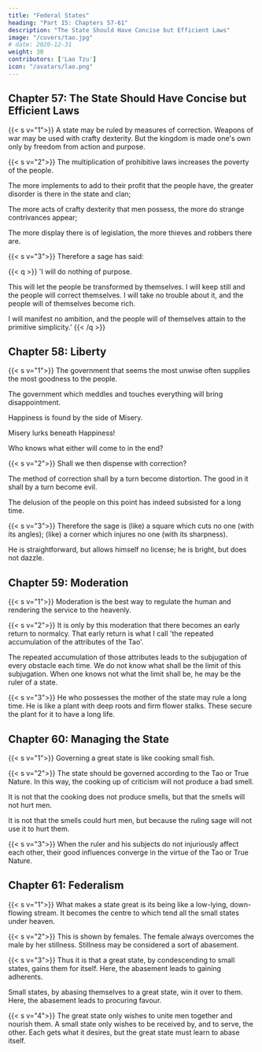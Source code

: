 ```yaml
---
title: "Federal States"
heading: "Part 15: Chapters 57-61"
description: "The State Should Have Concise but Efficient Laws"
image: "/covers/tao.jpg"
# date: 2020-12-31
weight: 30
contributors: ['Lao Tzu']
icon: "/avatars/lao.png"
---
```




## Chapter 57: The State Should Have Concise but Efficient Laws

{{< s v="1">}} A state may be ruled by measures of correction. Weapons of war may be used with crafty dexterity. But the kingdom is made one's own only by freedom from action and purpose.


{{< s v="2">}} The multiplication of prohibitive laws increases the poverty of the people.

The more implements to add to their profit that the people have, the greater disorder is there in the state and clan; 

The more acts of crafty dexterity that men possess, the more do strange contrivances appear; 

The more display there is of legislation, the more thieves and robbers there are.


{{< s v="3">}} Therefore a sage has said:

{{< q >}}
'I will do nothing of purpose. 

This will let the people be transformed by themselves. I will keep still and the people will correct themselves. I will take no trouble about it, and the people will of themselves become rich. 

I will manifest no ambition, and the people will of themselves attain to the primitive simplicity.'
{{< /q >}}



## Chapter 58: Liberty

{{< s v="1">}} The government that seems the most unwise often supplies the most goodness to the people.

The government which meddles and touches everything will <!-- work --> bring disappointment.

Happiness is found by the side of Misery. 

Misery lurks beneath Happiness! 

Who knows what either will come to in the end?


{{< s v="2">}} Shall we then dispense with correction? 

The method of correction shall by a turn become distortion. The good in it shall by a turn become evil. 

The delusion of the people on this point has indeed subsisted for a long time.


{{< s v="3">}} Therefore the sage is (like) a square which cuts no one (with its angles); (like) a corner which injures no one (with its sharpness).

He is straightforward, but allows himself no license; he is bright, but does not dazzle.




## Chapter 59: Moderation

{{< s v="1">}} Moderation is the best way to regulate the human<!--  (in our constitution) --> and rendering the<!--  (proper) --> service to the heavenly<!-- , there is nothing like  -->.


{{< s v="2">}} It is only by this moderation that there becomes an early return to normalcy. That early return is what I call 'the repeated accumulation of the attributes of the Tao'. 

The repeated accumulation of those attributes leads to the subjugation of every obstacle each time. <!--  to such return. 
Of  -->
We do not know what shall be the limit of this subjugation. When one knows not what the limit shall be, he may be the ruler of a state.


{{< s v="3">}} He who possesses the mother of the state may rule a long time. He is like a plant with deep roots and firm flower stalks. These secure the plant for it to have a long life.



## Chapter 60: Managing the State

{{< s v="1">}} Governing a great state is like cooking small fish.


{{< s v="2">}} The state should be governed according to the Tao or True Nature. In this way, the cooking up of criticism will not produce a bad smell. 

<!-- the manes of the departed will not manifest their spiritual energy. --> 

It is not that the cooking does not produce smells, but that the smells will not hurt men.  
<!-- manes have not that spiritual energy, but it will not be employed to hurt men.  -->
<!-- It is not that those manes have not that spiritual energy, but it will not be employed to hurt men.  -->

It is not that the smells could <!-- not --> hurt men, but because the ruling sage will not use it to hurt them.


{{< s v="3">}}  When the ruler and his subjects do not injuriously affect each other, their good influences converge in the virtue of the Tao or True Nature.



## Chapter 61: Federalism

{{< s v="1">}} What makes a state great is its being like a low-lying, down-flowing stream. It becomes the centre to which tend all the small states under heaven.

{{< s v="2">}} This is shown by females. The female always overcomes the male by her stillness. Stillness may be considered a sort of abasement.


{{< s v="3">}} Thus it is that a great state, by condescending to small states, gains them for itself. Here, the abasement leads to gaining adherents.

Small states, by abasing themselves to a great state, win it over to them. Here, the abasement leads to procuring favour.

{{< s v="4">}} The great state only wishes to unite men together and nourish them. A small state only wishes to be received by, and to serve, the other. Each gets what it desires, but the great state must learn to abase itself.
